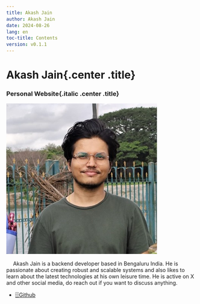 ```yaml
---
title: Akash Jain
author: Akash Jain
date: 2024-08-26
lang: en
toc-title: Contents
version: v0.1.1
---
```


# Akash Jain{.center .title}

### Personal Website{.italic .center .title}

<p class="center"><img src="./resources/avatar.jpeg" class="profile-image"/></p>

<!-- ### Software engineering, system designs, programming and other interesting stuff.  -->

&emsp; Akash Jain is a backend developer based in Bengaluru India. He is passionate about creating robust and scalable systems and also likes to learn about the latest technologies at his own leisure time. He is active on X and other social media, do reach out if you want to discuss anything. 


* [🗄️Github](https://github.com/ajcode404/)